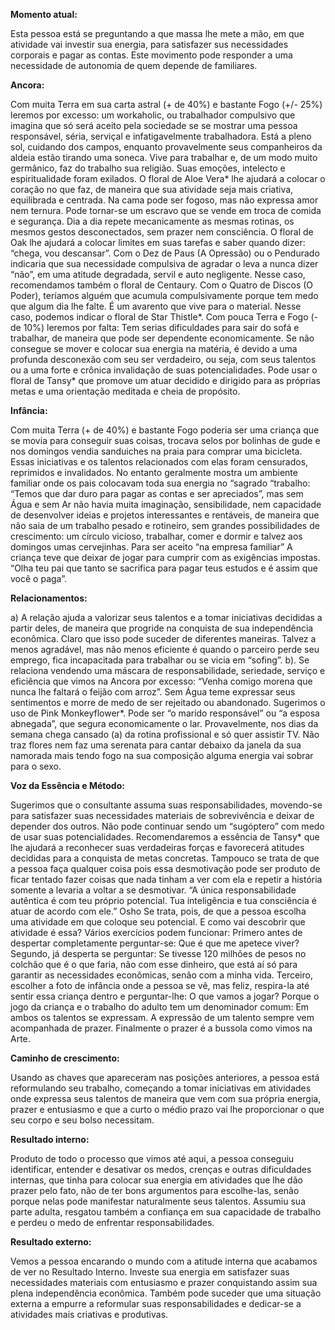 **Momento atual:**

 Esta pessoa está se preguntando a que massa lhe mete a mão, em que atividade vai investir sua energia, para satisfazer sus necessidades corporais e pagar as contas. Este movimento pode responder a uma necessidade de autonomia de quem depende de familiares. 


 **Ancora:** 

Com muita Terra em sua carta astral (+ de 40%) e bastante Fogo (+/- 25%) leremos por excesso: um workaholic, ou trabalhador compulsivo que imagina que só será aceito pela sociedade se se mostrar uma pessoa responsável, séria, serviçal e infatigavelmente trabalhadora. Está a pleno sol, cuidando dos campos, enquanto provavelmente seus companheiros da aldeia estão tirando uma soneca. Vive para trabalhar e, de um modo muito germânico, faz do trabalho sua religião. Suas emoções, intelecto e espiritualidade foram exilados. O floral de Aloe Vera* lhe ajudará a colocar o coração no que faz, de maneira que sua atividade seja mais criativa, equilibrada e centrada. Na cama pode ser fogoso, mas não expressa amor nem ternura. Pode tornar-se um escravo que se vende em troca de comida e segurança. Dia a dia repete mecanicamente as mesmas rotinas, os mesmos gestos desconectados, sem prazer nem consciência. O floral de Oak lhe ajudará a colocar limites em suas tarefas e saber quando dizer: “chega, vou descansar”. Com o Dez de Paus (A Opressão) ou o Pendurado indicaria que sua necessidade compulsiva de agradar o leva a nunca dizer “não”, em uma atitude degradada, servil e auto negligente. Nesse caso, recomendamos também o floral de Centaury. Com o Quatro de Discos (O Poder), teríamos alguém que acumula compulsivamente porque tem medo que algum dia lhe falte. É um avarento que vive para o material. Nesse caso, podemos indicar o floral de Star Thistle*. Com pouca Terra e Fogo (- de 10%) leremos por falta: Tem serias dificuldades para sair do sofá e trabalhar, de maneira que pode ser dependente economicamente. Se não consegue se mover e colocar sua energia na matéria, é devido a uma profunda desconexão com seu ser verdadeiro, ou seja, com seus talentos ou a uma forte e crônica invalidação de suas potencialidades. Pode usar o floral de Tansy* que promove um atuar decidido e dirigido para as próprias metas e uma orientação meditada e cheia de propósito. 


**Infância:**

 Com muita Terra (+ de 40%) e bastante Fogo poderia ser uma criança que se movia para conseguir suas coisas, trocava selos por bolinhas de gude e nos domingos vendia sanduiches na praia para comprar uma bicicleta. Essas iniciativas e os talentos relacionados com elas foram censurados, reprimidos e invalidados. No entanto geralmente mostra um ambiente familiar onde os pais colocavam toda sua energia no “sagrado “trabalho: “Temos que dar duro para pagar as contas e ser apreciados”, mas sem Água e sem Ar não havia muita imaginação, sensibilidade, nem capacidade de desenvolver ideias e projetos interessantes e rentáveis, de maneira que não saia de um trabalho pesado e rotineiro, sem grandes possibilidades de crescimento: um círculo vicioso, trabalhar, comer e dormir e talvez aos domingos umas cervejinhas. Para ser aceito “na empresa familiar” A criança teve que deixar de jogar para cumprir com as exigências impostas. “Olha teu pai que tanto se sacrifica para pagar teus estudos e é assim que você o paga”. 


**Relacionamentos:**

 a) A relação ajuda a valorizar seus talentos e a tomar iniciativas decididas a partir deles, de maneira que progride na conquista de sua independência econômica. Claro que isso pode suceder de diferentes maneiras. Talvez a menos agradável, mas não menos eficiente é quando o parceiro perde seu emprego, fica incapacitada para trabalhar ou se vicia em “sofing”. b). Se relaciona vendendo uma máscara de responsabilidade, seriedade, serviço e eficiência que vimos na Ancora por excesso: “Venha comigo morena que nunca lhe faltará o feijão com arroz”. Sem Água teme expressar seus sentimentos e morre de medo de ser rejeitado ou abandonado. Sugerimos o uso de Pink Monkeyflower*. Pode ser “o marido responsável” ou “a esposa abnegada”, que segura economicamente o lar. Provavelmente, nos dias da semana chega cansado (a) da rotina profissional e só quer assistir TV. Não traz flores nem faz uma serenata para cantar debaixo da janela da sua namorada mais tendo fogo na sua composição alguma energia vai sobrar para o sexo. 


**Voz da Essência e Método:**

 Sugerimos que o consultante assuma suas responsabilidades, movendo-se para satisfazer suas necessidades materiais de sobrevivência e deixar de depender dos outros. Não pode continuar sendo um “sugóptero” com medo de usar suas potencialidades. Recomendaremos a essência de Tansy* que lhe ajudará a reconhecer suas verdadeiras forças e favorecerá atitudes decididas para a conquista de metas concretas. Tampouco se trata de que a pessoa faça qualquer coisa pois essa desmotivação pode ser produto de ficar tentado fazer coisas que nada tinham a ver com ela e repetir a história somente a levaria a voltar a se desmotivar. “A única responsabilidade autêntica é com teu próprio potencial. Tua inteligência e tua consciência é atuar de acordo com ele.” Osho Se trata, pois, de que a pessoa escolha uma atividade em que coloque seu potencial. E como vai descobrir que atividade é essa? Vários exercícios podem funcionar: Primero antes de despertar completamente perguntar-se: Que é que me apetece viver? Segundo, já desperta se perguntar: Se tivesse 120 milhões de pesos no colchão que é o que faria, não com esse dinheiro, que está aí só para garantir as necessidades econômicas, senão com a minha vida. Terceiro, escolher a foto de infância onde a pessoa se vê, mas feliz, respira-la até sentir essa criança dentro e perguntar-lhe: O que vamos a jogar? Porque o jogo da criança e o trabalho do adulto tem um denominador comum: Em ambos os talentos se expressam. A expressão de um talento sempre vem acompanhada de prazer. Finalmente o prazer é a bussola como vimos na Arte. 


**Caminho de crescimento:**

 Usando as chaves que apareceram nas posições anteriores, a pessoa está reformulando seu trabalho, começando a tomar iniciativas em atividades onde expressa seus talentos de maneira que vem com sua própria energia, prazer e entusiasmo e que a curto o médio prazo vai lhe proporcionar o que seu corpo e seu bolso necessitam. 


**Resultado interno:**

 Produto de todo o processo que vimos até aqui, a pessoa conseguiu identificar, entender e desativar os medos, crenças e outras dificuldades internas, que tinha para colocar sua energia em atividades que lhe dão prazer pelo fato, não de ter bons argumentos para escolhe-las, senão porque nelas pode manifestar naturalmente seus talentos. Assumiu sua parte adulta, resgatou também a confiança em sua capacidade de trabalho e perdeu o medo de enfrentar responsabilidades. 


**Resultado externo:**

 Vemos a pessoa encarando o mundo com a atitude interna que acabamos de ver no Resultado Interno. Investe sua energia em satisfazer suas necessidades materiais com entusiasmo e prazer conquistando assim sua plena independência econômica. Também pode suceder que uma situação externa a empurre a reformular suas responsabilidades e dedicar-se a atividades mais criativas e produtivas. 
